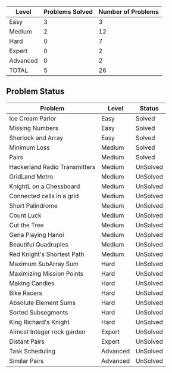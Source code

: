 |Level|Problems Solved|Number of Problems|
|-----|---------------|------------------|
|Easy|3|3|
|Medium|2|12|
|Hard|0|7|
|Expert|0|2|
|Advanced|0|2|
|TOTAL|5|26|


Problem Status
---
|Problem|Level|Status|
|-------|-----|------|
|Ice Cream Parlor|Easy|Solved|
|Missing Numbers|Easy|Solved|
|Sherlock and Array|Easy|Solved|
|Minimum Loss|Medium|Solved|
|Pairs|Medium|Solved|
|Hackerland Radio Transmitters|Medium|UnSolved|
|GridLand Metro|Medium|UnSolved|
|KnightL on a Chessboard|Medium|UnSolved|
|Connected cells in a grid|Medium|UnSolved|
|Short Palindrome|Medium|UnSolved|
|Count Luck|Medium|UnSolved|
|Cut the Tree|Medium|UnSolved|
|Gena Playing Hanoi|Medium|UnSolved|
|Beautiful Quadruples|Medium|UnSolved|
|Red Knight's Shortest Path|Medium|UnSolved|
|Maximum SubArray Sum|Hard|UnSolved|
|Maximizing Mission Points|Hard|UnSolved|
|Making Candies|Hard|UnSolved|
|Bike Racers|Hard|UnSolved|
|Absolute Element Sums|Hard|UnSolved|
|Sorted Subsegments|Hard|UnSolved|
|King Richard's Knight|Hard|UnSolved|
|Almost Integer rock garden|Expert|UnSolved|
|Distant Pairs|Expert|UnSolved|
|Task Scheduling|Advanced|UnSolved|
|Similar Pairs|Advanced|UnSolved|
